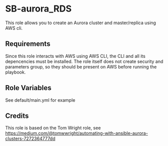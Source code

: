# SB-aurora_RDS
This role allows you to create an Aurora cluster and master/replica using AWS cli.

## Requirements
Since this role interacts with AWS using AWS CLI, the CLI and all its depencencies must be installed. The role itself
 does not create security and parameters group, so they should be present on AWS before running the playbook.

## Role Variables

See default/main.yml for example 

## Credits

This role is based on the Tom Wright role, see https://medium.com/@tomwwright/automating-with-ansible-aurora-clusters-7272364777dd
